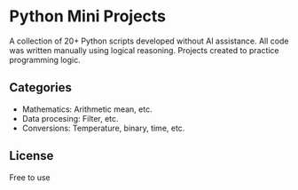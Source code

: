 # Python Mini Projects

A collection of 20+ Python scripts developed without AI assistance.
All code was written manually using logical reasoning.
Projects created to practice programming logic.

## Categories

- Mathematics: Arithmetic mean, etc.  
- Data procesing: Filter, etc.  
- Conversions: Temperature, binary, time, etc.  

## License

Free to use
